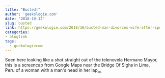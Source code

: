 ```yaml
---
title: "Busted!"
author: 'geekologie.com'
date: '2018-10-12'
slug: busted
link: https://geekologie.com/2018/10/busted-man-divorces-wife-after-spotting.php
categories:
- bloglink
tags:
  - geekologiecom
---
```


Seen here looking like a shot straight out of the telenovela Hermano Mayor, this is a screencap from Google Maps near the Bridge Of Sighs in Lima, Peru of a woman with a man's head in her lap[... <i class="fas fa-external-link-alt"></i>](https://geekologie.com/2018/10/busted-man-divorces-wife-after-spotting.php)

